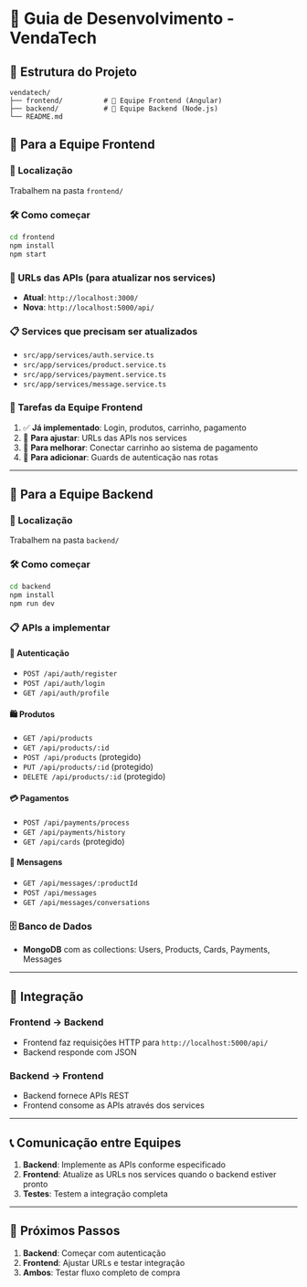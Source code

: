 # 🚀 Guia de Desenvolvimento - VendaTech

## 📁 Estrutura do Projeto

```
vendatech/
├── frontend/          # 👥 Equipe Frontend (Angular)
├── backend/           # 👥 Equipe Backend (Node.js)
└── README.md
```

## 👥 Para a Equipe Frontend

### 📍 Localização
Trabalhem na pasta `frontend/`

### 🛠️ Como começar
```bash
cd frontend
npm install
npm start
```

### 🔗 URLs das APIs (para atualizar nos services)
- **Atual**: `http://localhost:3000/`
- **Nova**: `http://localhost:5000/api/`

### 📋 Services que precisam ser atualizados
- `src/app/services/auth.service.ts`
- `src/app/services/product.service.ts`
- `src/app/services/payment.service.ts`
- `src/app/services/message.service.ts`

### 🎯 Tarefas da Equipe Frontend
1. ✅ **Já implementado**: Login, produtos, carrinho, pagamento
2. 🔄 **Para ajustar**: URLs das APIs nos services
3. 🔄 **Para melhorar**: Conectar carrinho ao sistema de pagamento
4. 🔄 **Para adicionar**: Guards de autenticação nas rotas

---

## 👥 Para a Equipe Backend

### 📍 Localização
Trabalhem na pasta `backend/`

### 🛠️ Como começar
```bash
cd backend
npm install
npm run dev
```

### 📋 APIs a implementar

#### 🔐 Autenticação
- `POST /api/auth/register`
- `POST /api/auth/login`
- `GET /api/auth/profile`

#### 🛍️ Produtos
- `GET /api/products`
- `GET /api/products/:id`
- `POST /api/products` (protegido)
- `PUT /api/products/:id` (protegido)
- `DELETE /api/products/:id` (protegido)

#### 💳 Pagamentos
- `POST /api/payments/process`
- `GET /api/payments/history`
- `GET /api/cards` (protegido)

#### 💬 Mensagens
- `GET /api/messages/:productId`
- `POST /api/messages`
- `GET /api/messages/conversations`

### 🗄️ Banco de Dados
- **MongoDB** com as collections: Users, Products, Cards, Payments, Messages

---

## 🔄 Integração

### Frontend → Backend
- Frontend faz requisições HTTP para `http://localhost:5000/api/`
- Backend responde com JSON

### Backend → Frontend
- Backend fornece APIs REST
- Frontend consome as APIs através dos services

---

## 📞 Comunicação entre Equipes

1. **Backend**: Implemente as APIs conforme especificado
2. **Frontend**: Atualize as URLs nos services quando o backend estiver pronto
3. **Testes**: Testem a integração completa

---

## 🎯 Próximos Passos

1. **Backend**: Começar com autenticação
2. **Frontend**: Ajustar URLs e testar integração
3. **Ambos**: Testar fluxo completo de compra
